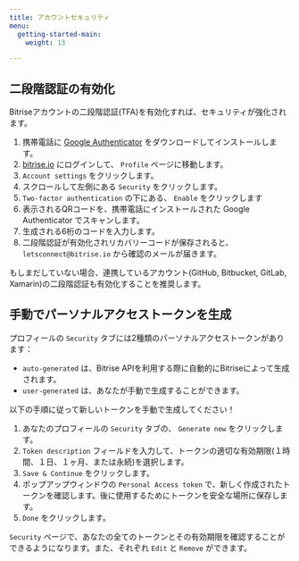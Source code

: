 ```yaml
---
title: アカウントセキュリティ
menu:
  getting-started-main:
    weight: 13

---
```

## 二段階認証の有効化

Bitriseアカウントの二段階認証(TFA)を有効化すれば、セキュリティが強化されます。

1. 携帯電話に [Google Authenticator](https://support.google.com/accounts/answer/1066447?hl=ja) をダウンロードしてインストールします。
2. [bitrise.io](https://www.bitrise.io) にログインして、 `Profile` ページに移動します。
3. `Account settings` をクリックします。
4. スクロールして左側にある `Security` をクリックします。
5. `Two-factor authentication` の下にある、 `Enable` をクリックします
6. 表示されるQRコードを、携帯電話にインストールされた Google Authenticator でスキャンします。
7. 生成される6桁のコードを入力します。
8. 二段階認証が有効化されリカバリーコードが保存されると、 `letsconnect@bitrise.io` から確認のメールが届きます。

もしまだしていない場合、連携しているアカウント(GitHub, Bitbucket, GitLab, Xamarin)の二段階認証も有効化することを推奨します。

## 手動でパーソナルアクセストークンを生成

プロフィールの `Security` タブには2種類のパーソナルアクセストークンがあります：

* `auto-generated` は、Bitrise APIを利用する際に自動的にBitriseによって生成されます。
* `user-generated` は、あなたが手動で生成することができます。

以下の手順に従って新しいトークンを手動で生成してください！

1. あなたのプロフィールの `Security` タブの、 `Generate new` をクリックします。
2. `Token description` フィールドを入力して、トークンの適切な有効期限(１時間、１日、１ヶ月、または永続)を選択します。
3. `Save & Continue` をクリックします。
4. ポップアップウィンドウの `Personal Access token` で、新しく作成されたトークンを確認します。後に使用するためにトークンを安全な場所に保存します。
5. `Done` をクリックします。

`Security` ページで、あなたの全てのトークンとその有効期限を確認することができるようになります。また、それぞれ `Edit` と `Remove` ができます。